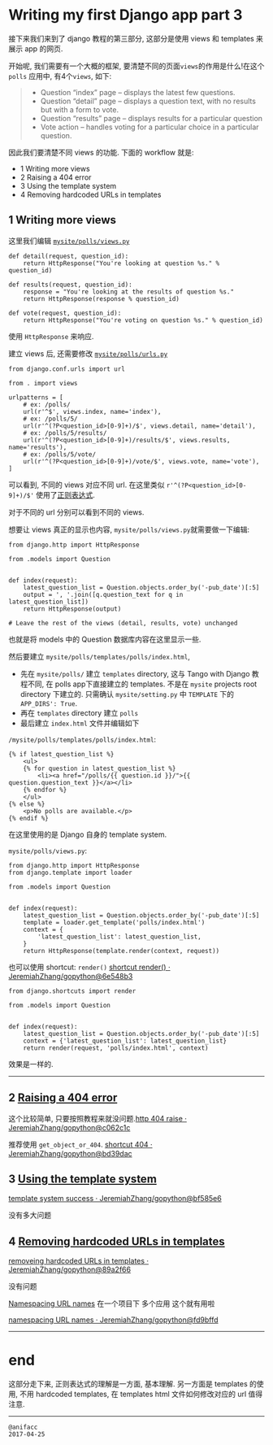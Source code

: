 # Writing my first Django app part 3

接下来我们来到了 django 教程的第三部分, 这部分是使用 views 和 templates 来展示 app 的网页.

开始呢, 我们需要有一个大概的框架, 要清楚不同的页面`views`的作用是什么!在这个 `polls` 应用中, 有4个`views`, 如下:

> - Question “index” page – displays the latest few questions.
> - Question “detail” page – displays a question text, with no results but with a form to vote.
> - Question “results” page – displays results for a particular question
> - Vote action – handles voting for a particular choice in a particular question.

因此我们要清楚不同 views 的功能. 下面的 workflow 就是:

- 1 Writing more views
- 2 Raising a 404 error
- 3 Using the template system
- 4 Removing hardcoded URLs in templates

## 1 Writing more views

这里我们编辑 [`mysite/polls/views.py`](https://github.com/JeremiahZhang/gopython/commit/7035f2d51a88b06ae8e0b6b74d1ef22d574b6df5#diff-72cb325fea722b7dfb58fd8a5b3c1dd5)

```
def detail(request, question_id):
    return HttpResponse("You're looking at question %s." % question_id)

def results(request, question_id):
    response = "You're looking at the results of question %s."
    return HttpResponse(response % question_id)

def vote(request, question_id):
    return HttpResponse("You're voting on question %s." % question_id)
```

使用 `HttpResponse` 来响应.

建立 views 后, 还需要修改 [`mysite/polls/urls.py`](https://github.com/JeremiahZhang/gopython/commit/7035f2d51a88b06ae8e0b6b74d1ef22d574b6df5#diff-df0f49bc766992e4c08dea8f8f45fab5)

```
from django.conf.urls import url

from . import views

urlpatterns = [
    # ex: /polls/
    url(r'^$', views.index, name='index'),
    # ex: /polls/5/
    url(r'^(?P<question_id>[0-9]+)/$', views.detail, name='detail'),
    # ex: /polls/5/results/
    url(r'^(?P<question_id>[0-9]+)/results/$', views.results, name='results'),
    # ex: /polls/5/vote/
    url(r'^(?P<question_id>[0-9]+)/vote/$', views.vote, name='vote'),
]
```

可以看到, 不同的 views 对应不同 url. 在这里类似 `r'^(?P<question_id>[0-9]+)/$'` 使用了[正则表达式](https://docs.python.org/2.7/library/re.html#regular-expression-syntax).

对于不同的 url 分别可以看到不同的 views.

想要让 views 真正的显示也内容, `mysite/polls/views.py`就需要做一下编辑:

```
from django.http import HttpResponse

from .models import Question


def index(request):
    latest_question_list = Question.objects.order_by('-pub_date')[:5]
    output = ', '.join([q.question_text for q in latest_question_list])
    return HttpResponse(output)

# Leave the rest of the views (detail, results, vote) unchanged
```

也就是将 models 中的 Question 数据库内容在这里显示一些.

然后要建立 `mysite/polls/templates/polls/index.html`,

- 先在 `mysite/polls/` 建立 `templates` directory, 这与 Tango with Django 教程不同, 在 polls app下直接建立的 templates. 不是在 `mysite` projects root directory 下建立的. 只需确认 `mysite/setting.py` 中 `TEMPLATE` 下的 `APP_DIRS': True`.
- 再在 `templates` directory 建立 `polls`
- 最后建立 `index.html` 文件并编辑如下

`/mysite/polls/templates/polls/index.html`:

```
{% if latest_question_list %}
    <ul>
    {% for question in latest_question_list %}
        <li><a href="/polls/{{ question.id }}/">{{ question.question_text }}</a></li>
    {% endfor %}
    </ul>
{% else %}
    <p>No polls are available.</p>
{% endif %}
```

在这里使用的是 Django 自身的 template system. 

`mysite/polls/views.py`:

```
from django.http import HttpResponse
from django.template import loader

from .models import Question


def index(request):
    latest_question_list = Question.objects.order_by('-pub_date')[:5]
    template = loader.get_template('polls/index.html')
    context = {
        'latest_question_list': latest_question_list,
    }
    return HttpResponse(template.render(context, request))
```

也可以使用 shortcut: `render()` [shortcut render() · JeremiahZhang/gopython@6e548b3](https://github.com/JeremiahZhang/gopython/commit/6e548b3f5ae9b686affff27e242545cb8f753aca)

```
from django.shortcuts import render

from .models import Question


def index(request):
    latest_question_list = Question.objects.order_by('-pub_date')[:5]
    context = {'latest_question_list': latest_question_list}
    return render(request, 'polls/index.html', context)
```

效果是一样的.

---

## 2 [Raising a 404 error](https://docs.djangoproject.com/en/1.10/intro/tutorial03/#raising-a-404-error)

这个比较简单, 只要按照教程来就没问题.[http 404 raise · JeremiahZhang/gopython@c062c1c](https://github.com/JeremiahZhang/gopython/commit/c062c1ceae4f68e4a26f802cf450d17726f1d9c2)

推荐使用 `get_object_or_404`. [shortcut 404 · JeremiahZhang/gopython@bd39dac](https://github.com/JeremiahZhang/gopython/commit/bd39dac7473ba1ef79ae3db5f13aa98710d0c17a)

## 3 [Using the template system](https://docs.djangoproject.com/en/1.10/intro/tutorial03/#use-the-template-system)

[template system success · JeremiahZhang/gopython@bf585e6](https://github.com/JeremiahZhang/gopython/commit/bf585e61044b99399273082b3791029687fda4e2)

没有多大问题

## 4 [Removing hardcoded URLs in templates](https://docs.djangoproject.com/en/1.10/intro/tutorial03/#removing-hardcoded-urls-in-templates)

[removeing hardcoded URLs in templates · JeremiahZhang/gopython@89a2f66](https://github.com/JeremiahZhang/gopython/commit/89a2f66fd5777a248ac06838ffbb5c84fae8f472)

没有问题

[Namespacing URL names](https://docs.djangoproject.com/en/1.10/intro/tutorial03/#namespacing-url-names) 在一个项目下 多个应用 这个就有用啦

[namespacing URL names · JeremiahZhang/gopython@fd9bffd](https://github.com/JeremiahZhang/gopython/commit/fd9bffd98e8ac044d2f51786cc5933e5f52f7692)

---

# end 

这部分走下来, 正则表达式的理解是一方面, 基本理解.
另一方面是 templates 的使用, 不用 hardcoded templates, 在 templates html 文件如何修改对应的 url 值得注意.

---

```
@anifacc  
2017-04-25
```